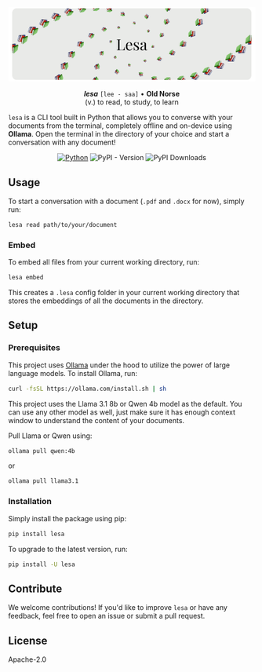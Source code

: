 ![Banner](assets/banner-v3.png)

<div align="center">

 **_lesa_**
 `[lee - saa]` • **Old Norse** <br/>
 (v.) to read, to study, to learn

</div>

`lesa` is a CLI tool built in Python that allows you to converse with your documents from the terminal, completely offline and on-device using **Ollama**. Open the terminal in the directory of your choice and start a conversation with any document!

<div align="center">

[![Python](https://img.shields.io/badge/python-3.10%2B-blue)](https://www.python.org/downloads/)
![PyPI - Version](https://img.shields.io/pypi/v/lesa)
![PyPI Downloads](https://static.pepy.tech/badge/lesa)

</div>

## Usage

To start a conversation with a document (`.pdf` and `.docx` for now), simply run:

```bash
lesa read path/to/your/document
```

### Embed 

To embed all files from your current working directory, run:

```bash
lesa embed
```

This creates a `.lesa` config folder in your current working directory that stores the embeddings of all the documents in the directory.

<!-- ## Features

-   🖥️ **Completely On-Device**: Uses Ollama under the hood to interface with LLMs, so you can be sure your data is not leaving your device.
-   📚 **Converse with (almost) all documents**: Supports PDF, DOCX and Text files.
-   🤖 **Wide Range of LLMs**: Choose the Large Language Model of your choice. Whether you want to keep it quick and concise, or want to go all in with a huge context window, the choice is yours. -->

## Setup

### Prerequisites

This project uses [Ollama](https://ollama.com/) under the hood to utilize the power of large language models. To install Ollama, run:

```bash
curl -fsSL https://ollama.com/install.sh | sh
```

This project uses the Llama 3.1 8b or Qwen 4b model as the default. You can use any other model as well, just make sure it has enough context window to understand the content of your documents.

Pull Llama or Qwen using:

```bash
ollama pull qwen:4b
```

or

```bash
ollama pull llama3.1
```

### Installation

Simply install the package using pip:

```bash
pip install lesa
```

To upgrade to the latest version, run:

```bash
pip install -U lesa
```

## Contribute

We welcome contributions! If you'd like to improve `lesa` or have any feedback, feel free to open an issue or submit a pull request.

## License

Apache-2.0